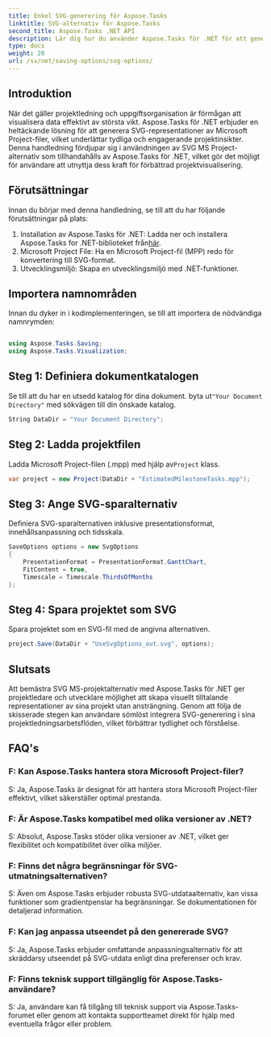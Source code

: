 ```yaml
---
title: Enkel SVG-generering för Aspose.Tasks
linktitle: SVG-alternativ för Aspose.Tasks
second_title: Aspose.Tasks .NET API
description: Lär dig hur du använder Aspose.Tasks för .NET för att generera SVG-representationer av Microsoft Project-filer utan ansträngning för förbättrad projektvisualisering.
type: docs
weight: 20
url: /sv/net/saving-options/svg-options/
---
```

## Introduktion
När det gäller projektledning och uppgiftsorganisation är förmågan att visualisera data effektivt av största vikt. Aspose.Tasks för .NET erbjuder en heltäckande lösning för att generera SVG-representationer av Microsoft Project-filer, vilket underlättar tydliga och engagerande projektinsikter. Denna handledning fördjupar sig i användningen av SVG MS Project-alternativ som tillhandahålls av Aspose.Tasks för .NET, vilket gör det möjligt för användare att utnyttja dess kraft för förbättrad projektvisualisering.
## Förutsättningar
Innan du börjar med denna handledning, se till att du har följande förutsättningar på plats:
1.  Installation av Aspose.Tasks för .NET: Ladda ner och installera Aspose.Tasks for .NET-biblioteket från[här](https://releases.aspose.com/tasks/net/).
2. Microsoft Project File: Ha en Microsoft Project-fil (MPP) redo för konvertering till SVG-format.
3. Utvecklingsmiljö: Skapa en utvecklingsmiljö med .NET-funktioner.

## Importera namnområden
Innan du dyker in i kodimplementeringen, se till att importera de nödvändiga namnrymden:
```csharp

using Aspose.Tasks.Saving;
using Aspose.Tasks.Visualization;
```

## Steg 1: Definiera dokumentkatalogen
Se till att du har en utsedd katalog för dina dokument. byta ut`"Your Document Directory"` med sökvägen till din önskade katalog.
```csharp
String DataDir = "Your Document Directory";
```
## Steg 2: Ladda projektfilen
 Ladda Microsoft Project-filen (.mpp) med hjälp av`Project` klass.
```csharp
var project = new Project(DataDir + "EstimatedMilestoneTasks.mpp");
```
## Steg 3: Ange SVG-sparalternativ
Definiera SVG-sparalternativen inklusive presentationsformat, innehållsanpassning och tidsskala.
```csharp
SaveOptions options = new SvgOptions
{
    PresentationFormat = PresentationFormat.GanttChart,
    FitContent = true,
    Timescale = Timescale.ThirdsOfMonths
};
```
## Steg 4: Spara projektet som SVG
Spara projektet som en SVG-fil med de angivna alternativen.
```csharp
project.Save(DataDir + "UseSvgOptions_out.svg", options);
```

## Slutsats
Att bemästra SVG MS-projektalternativ med Aspose.Tasks för .NET ger projektledare och utvecklare möjlighet att skapa visuellt tilltalande representationer av sina projekt utan ansträngning. Genom att följa de skisserade stegen kan användare sömlöst integrera SVG-generering i sina projektledningsarbetsflöden, vilket förbättrar tydlighet och förståelse.
## FAQ's
### F: Kan Aspose.Tasks hantera stora Microsoft Project-filer?
S: Ja, Aspose.Tasks är designat för att hantera stora Microsoft Project-filer effektivt, vilket säkerställer optimal prestanda.

### F: Är Aspose.Tasks kompatibel med olika versioner av .NET?
S: Absolut, Aspose.Tasks stöder olika versioner av .NET, vilket ger flexibilitet och kompatibilitet över olika miljöer.

### F: Finns det några begränsningar för SVG-utmatningsalternativen?
S: Även om Aspose.Tasks erbjuder robusta SVG-utdataalternativ, kan vissa funktioner som gradientpenslar ha begränsningar. Se dokumentationen för detaljerad information.

### F: Kan jag anpassa utseendet på den genererade SVG?
S: Ja, Aspose.Tasks erbjuder omfattande anpassningsalternativ för att skräddarsy utseendet på SVG-utdata enligt dina preferenser och krav.

### F: Finns teknisk support tillgänglig för Aspose.Tasks-användare?
S: Ja, användare kan få tillgång till teknisk support via Aspose.Tasks-forumet eller genom att kontakta supportteamet direkt för hjälp med eventuella frågor eller problem.